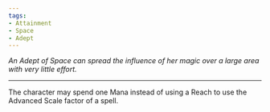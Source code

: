 ```yaml
---
tags:
- Attainment
- Space
- Adept
---
```


_An Adept of Space can spread the influence of her magic over a large area with very little effort._

---

The character may spend one Mana instead of using a Reach to use the Advanced Scale factor of a spell.